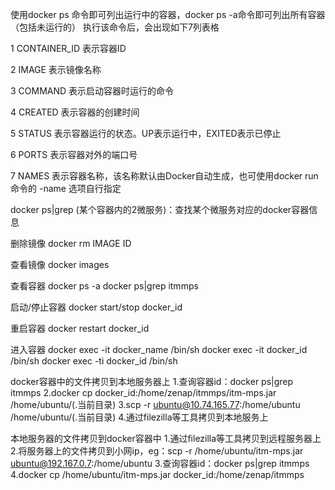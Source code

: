 使用docker ps 命令即可列出运行中的容器，docker ps -a命令即可列出所有容器（包括未运行的）
执行该命令后，会出现如下7列表格

1  CONTAINER_ID      表示容器ID

2  IMAGE                     表示镜像名称

3 COMMAND             表示启动容器时运行的命令

4  CREATED                表示容器的创建时间

5 STATUS                   表示容器运行的状态。UP表示运行中，EXITED表示已停止

6 PORTS                     表示容器对外的端口号

7 NAMES                    表示容器名称，该名称默认由Docker自动生成，也可使用docker run 命令的 -name 选项自行指定

docker ps|grep (某个容器内的2微服务)：查找某个微服务对应的docker容器信息

删除镜像
docker rm IMAGE ID

查看镜像
docker images

查看容器 
docker ps -a
docker ps|grep itmmps

启动/停止容器
docker start/stop docker_id

重启容器
docker restart docker_id

进入容器 
docker exec -it docker_name /bin/sh
docker exec -it docker_id /bin/sh
docker exec -ti docker_id /bin/sh

docker容器中的文件拷贝到本地服务器上
1.查询容器id：docker ps|grep itmmps
2.docker cp docker_id:/home/zenap/itmmps/itm-mps.jar /home/ubuntu/(.当前目录)
3.scp -r ubuntu@10.74.165.77:/home/ubuntu /home/ubuntu/(.当前目录)
4.通过filezilla等工具拷贝到本地服务上

本地服务器的文件拷贝到docker容器中
1.通过filezilla等工具拷贝到远程服务器上
2.将服务器上的文件拷贝到小网ip，eg：scp -r /home/ubuntu/itm-mps.jar ubuntu@192.167.0.7:/home/ubuntu
3.查询容器id：docker ps|grep itmmps
4.docker cp /home/ubuntu/itm-mps.jar docker_id:/home/zenap/itmmps
